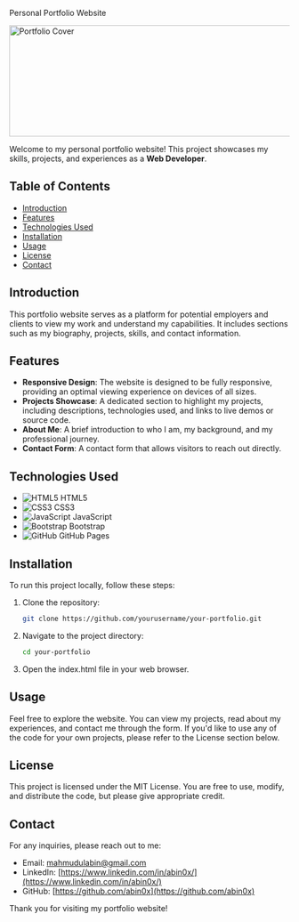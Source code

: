 Personal Portfolio Website

<a href="https://ibb.co/qmrcNGw">
    <a href="https://ibb.co/qmrcNGw"><img src="https://i.ibb.co/qmrcNGw/e7cc6e94-73c5-4a20-9098-714896954c76.png" alt="Portfolio Cover" width="600" height="200" /></a>
</a>



Welcome to my personal portfolio website! This project showcases my skills, projects, and experiences as a **Web Developer**.

## Table of Contents

- [Introduction](#introduction)
- [Features](#features)
- [Technologies Used](#technologies-used)
- [Installation](#installation)
- [Usage](#usage)
- [License](#license)
- [Contact](#contact)

## Introduction

This portfolio website serves as a platform for potential employers and clients to view my work and understand my capabilities. It includes sections such as my biography, projects, skills, and contact information.

## Features

- **Responsive Design**: The website is designed to be fully responsive, providing an optimal viewing experience on devices of all sizes.
- **Projects Showcase**: A dedicated section to highlight my projects, including descriptions, technologies used, and links to live demos or source code.
- **About Me**: A brief introduction to who I am, my background, and my professional journey.
- **Contact Form**: A contact form that allows visitors to reach out directly.

## Technologies Used

- ![HTML5](https://img.shields.io/badge/HTML5-E34F26.svg?style=flat-square&logo=html5&logoColor=white) HTML5
- ![CSS3](https://img.shields.io/badge/CSS3-1572B6.svg?style=flat-square&logo=css3&logoColor=white) CSS3
- ![JavaScript](https://img.shields.io/badge/JavaScript-F7DF1E.svg?style=flat-square&logo=javascript&logoColor=black) JavaScript
- ![Bootstrap](https://img.shields.io/badge/Bootstrap-563D7C.svg?style=flat-square&logo=bootstrap&logoColor=white) Bootstrap <!-- Replace with any frameworks you used -->
- ![GitHub](https://img.shields.io/badge/GitHub-181717.svg?style=flat-square&logo=github&logoColor=white) GitHub Pages <!-- Add any other tools you used -->

## Installation

To run this project locally, follow these steps:

1. Clone the repository:
   ```bash
   git clone https://github.com/yourusername/your-portfolio.git
2. Navigate to the project directory:
   ```bash
   cd your-portfolio
3. Open the index.html file in your web browser.

## Usage

Feel free to explore the website. You can view my projects, read about my experiences, and contact me through the form. If you'd like to use any of the code for your own projects, please refer to the License section below.

## License

This project is licensed under the MIT License. You are free to use, modify, and distribute the code, but please give appropriate credit.

## Contact

For any inquiries, please reach out to me:

- Email: [mahmudulabin@gmail.com](mailto:mahmudulabin@gmail.com)
- LinkedIn: [https://www.linkedin.com/in/abin0x/](https://www.linkedin.com/in/abin0x/)
- GitHub: [https://github.com/abin0x](https://github.com/abin0x)

Thank you for visiting my portfolio website!


